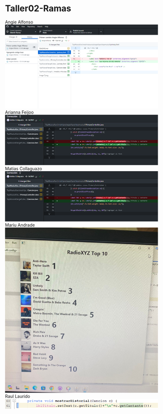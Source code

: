 # Taller02-Ramas

Angie Alfonso
![alt text](image-3.png)
Arianna Feijoo
![alt text](image-1.png)
Matias Collaguazo
![alt text](image-1.png)
Mariu Andrade
![alt text](image.png)
Raul Laurido
![alt text](<Screenshot 2024-05-22 155349.png>)
